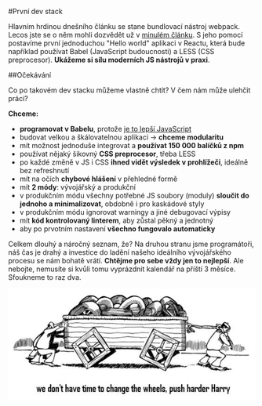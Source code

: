 #První dev stack

Hlavním hrdinou dnešního článku se stane bundlovací nástroj webpack. Lecos jste se o něm mohli dozvědět už v [minulém článku](nastroje.html). S jeho pomocí postavíme první jednoduchou "Hello world" aplikaci v Reactu, která bude například používat Babel (JavaScript budoucnosti) a LESS (CSS preprocesor). **Ukážeme si sílu moderních JS nástrojů v praxi**.

##Očekávání

Co po takovém dev stacku můžeme vlastně chtít? V čem nám může ulehčit práci?

**Chceme:**
- **programovat v Babelu**, protože [je to lepší JavaScript](babel.html)
- budovat velkou a škálovatelnou aplikaci → **chceme modularitu**
- mít možnost jednoduše integrovat a **používat 150 000 balíčků z npm**
- používat nějaký šikovný **CSS preprocesor**, třeba LESS
- po každé změně v JS i CSS **ihned vidět výsledek v prohlížeči**, ideálně bez refreshnutí
- mít na očích **chybové hlášení** v přehledné formě
- mít **2 módy**: vývojářský a produkční
- v produkčním módu všechny potřebné JS soubory (moduly) **sloučit do jednoho a minimalizovat**, obdobně i pro kaskádové styly
- v produkčním módu ignorovat warningy a jiné debugovací výpisy
- mít **kód kontrolovaný linterem**, aby zůstal pěkný a jednotný
- aby po prvotním nastavení **všechno fungovalo automaticky**

Celkem dlouhý a náročný seznam, že? Na druhou stranu jsme programátoři, náš čas je drahý a investice do ladění našeho ideálního vývojářského procesu se nám bohatě vrátí. **Chtějme pro sebe vždy jen to nejlepší**. Ale nebojte, nemusíte si kvůli tomu vyprázdnit kalendář na příští 3 měsíce. Sfoukneme to raz dva.

<p class="pic-container" style="max-width:534px">
  <img src="pics/wheels.png" class="pic" title="Nemáte čas na zlepšování?" />
</p>







